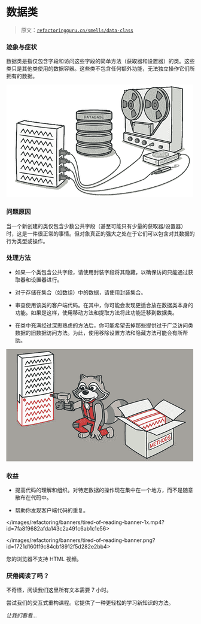# 数据类

> 原文：[`refactoringguru.cn/smells/data-class`](https://refactoringguru.cn/smells/data-class)

### 迹象与症状

数据类是指仅包含字段和访问这些字段的简单方法（获取器和设置器）的类。这些类只是其他类使用的数据容器。这些类不包含任何额外功能，无法独立操作它们所拥有的数据。

![](img/07c3dcfab17957da245115c94df0830a.png)

### 问题原因

当一个新创建的类仅包含少数公共字段（甚至可能只有少量的获取器/设置器）时，这是一件很正常的事情。但对象真正的强大之处在于它们可以包含对其数据的行为类型或操作。

### 处理方法

+   如果一个类包含公共字段，请使用封装字段将其隐藏，以确保访问只能通过获取器和设置器进行。

+   对于存储在集合（如数组）中的数据，请使用封装集合。

+   审查使用该类的客户端代码。在其中，你可能会发现更适合放在数据类本身的功能。如果是这样，使用移动方法和提取方法将此功能迁移到数据类。

+   在类中充满经过深思熟虑的方法后，你可能希望去掉那些提供过于广泛访问类数据的旧数据访问方法。为此，使用移除设置方法和隐藏方法可能会有所帮助。

![](img/caaf0e519c3f3c1df05e8fa0a750d28e.png)

### 收益

+   提高代码的理解和组织。对特定数据的操作现在集中在一个地方，而不是随意散布在代码中。

+   帮助你发现客户端代码的重复。

</images/refactoring/banners/tired-of-reading-banner-1x.mp4?id=7fa8f9682afda143c2a491c6ab1c1e56>

</images/refactoring/banners/tired-of-reading-banner.png?id=1721d160ff9c84cbf8912f5d282e2bb4>

您的浏览器不支持 HTML 视频。

### 厌倦阅读了吗？

不奇怪，阅读我们这里所有文本需要 7 小时。

尝试我们的交互式重构课程。它提供了一种更轻松的学习新知识的方法。

*让我们看看…*
